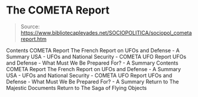 # The COMETA Report

> Source: https://www.bibliotecapleyades.net/SOCIOPOLITICA/sociopol_cometareport.htm

Contents COMETA Report The French Report on UFOs and Defense - A Summary USA - UFOs and National Security - COMETA UFO Report UFOs and Defense - What Must We Be Prepared For? - A Summary
Contents
COMETA Report
The French Report on UFOs and Defense - A Summary
USA - UFOs and National Security - COMETA UFO Report
UFOs and Defense - What Must We Be Prepared For? - A Summary
Return to The Majestic Documents
Return to The Saga of Flying Objects
